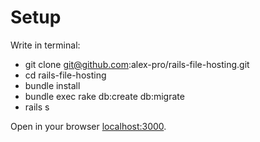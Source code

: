 # Setup

Write in terminal:

- git clone git@github.com:alex-pro/rails-file-hosting.git
- cd rails-file-hosting
- bundle install
- bundle exec rake db:create db:migrate
- rails s

Open in your browser [localhost:3000](http://localhost:3000/).
